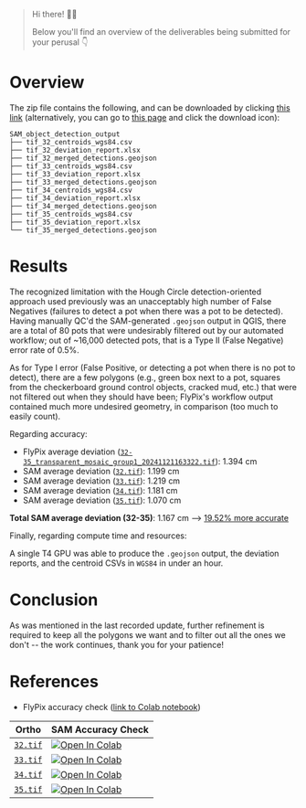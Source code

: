 > Hi there! 👋😃
>
> Below you'll find an overview of the deliverables being submitted for your perusal 👇

# Overview

The zip file contains the following, and can be downloaded by clicking [this link](https://github.com/nickmccarty/SAM_object_detection_output_32-35/raw/refs/heads/main/SAM_object_detection_output.zip?download=) (alternatively, you can go to [this page](https://github.com/nickmccarty/SAM_object_detection_output_32-35/blob/main/SAM_object_detection_output.zip) and click the download icon):

```
SAM_object_detection_output
├── tif_32_centroids_wgs84.csv
├── tif_32_deviation_report.xlsx
├── tif_32_merged_detections.geojson
├── tif_33_centroids_wgs84.csv
├── tif_33_deviation_report.xlsx
├── tif_33_merged_detections.geojson
├── tif_34_centroids_wgs84.csv
├── tif_34_deviation_report.xlsx
├── tif_34_merged_detections.geojson
├── tif_35_centroids_wgs84.csv
├── tif_35_deviation_report.xlsx
└── tif_35_merged_detections.geojson
```

# Results

The recognized limitation with the Hough Circle detection-oriented approach used previously was an unacceptably high number of False Negatives (failures to detect a pot when there was a pot to be detected). Having manually QC'd the SAM-generated `.geojson` output in QGIS, there are a total of 80 pots that were undesirably filtered out by our automated workflow; out of ~16,000 detected pots, that is a Type II (False Negative) error rate of 0.5%.

As for Type I error (False Positive, or detecting a pot when there is no pot to detect), there are a few polygons (e.g., green box next to a pot, squares from the checkerboard ground control objects, cracked mud, etc.) that were not filtered out when they should have been; FlyPix's workflow output contained much more undesired geometry, in comparison (too much to easily count).

Regarding accuracy:

* FlyPix average deviation ([`32-35_transparent_mosaic_group1_20241121163322.tif`](https://drive.google.com/file/d/1yk3OA8OIgmL8BYlZnO5rl0ZJhcQzRslA/view?usp=sharing)): 1.394 cm
* SAM average deviation ([`32.tif`](https://drive.google.com/file/d/17TsZtBEhz9w3ymWQb7dllykLDIaCpYPg/view?usp=sharing)): 1.199 cm
* SAM average deviation ([`33.tif`](https://drive.google.com/file/d/1NR6nKKw-MGjxFQQPExBPtURTspkpY1n5/view?usp=sharing)): 1.219 cm
* SAM average deviation ([`34.tif`](https://drive.google.com/file/d/1bWFN69mWeXfez9DtQqapQ6e2EnriSVFy/view?usp=sharing)): 1.181 cm
* SAM average deviation ([`35.tif`](https://drive.google.com/file/d/1u1AOgR9OYWjCsKGLkbHNAHIx5j3UEsm0/view?usp=sharing)): 1.070 cm 

**Total SAM average deviation (32-35)**: 1.167 cm --> <ins>19.52% more accurate</ins>

Finally, regarding compute time and resources:

A single T4 GPU was able to produce the `.geojson` output, the deviation reports, and the centroid CSVs in `WGS84` in under an hour.

# Conclusion

As was mentioned in the last recorded update, further refinement is required to keep all the polygons we want and to filter out all the ones we don't -- the work continues, thank you for your patience!

# References

* FlyPix accuracy check ([link to Colab notebook](https://colab.research.google.com/drive/1LoZu_Lh9QqJCDyTn9d2XPJ8R6BgBAyBB?usp=sharing#offline=true&sandboxMode=true))

| Ortho               | SAM Accuracy Check                                                                                                                |
|--------------------|------------------------------------------------------------------------------------------------------------------------------------|
| [`32.tif`](https://drive.google.com/file/d/17TsZtBEhz9w3ymWQb7dllykLDIaCpYPg/view?usp=sharing)      | [![Open In Colab](https://colab.research.google.com/assets/colab-badge.svg)](https://colab.research.google.com/drive/1OUnxhLMZPggSDUSCRIOmL9SdxFM-0Tg8?usp=sharing#offline=true&sandboxMode=true) |
| [`33.tif`](https://drive.google.com/file/d/1NR6nKKw-MGjxFQQPExBPtURTspkpY1n5/view?usp=sharing)      | [![Open In Colab](https://colab.research.google.com/assets/colab-badge.svg)](https://colab.research.google.com/drive/1nkpVChniGlSlL22rOsGKso-uk7_-n4JA?usp=sharing#offline=true&sandboxMode=true) |
| [`34.tif`](https://drive.google.com/file/d/1bWFN69mWeXfez9DtQqapQ6e2EnriSVFy/view?usp=sharing)      | [![Open In Colab](https://colab.research.google.com/assets/colab-badge.svg)](https://colab.research.google.com/drive/1bphUISx8zppOaMUqFwryZW9R7uGvoOOg?usp=sharing#offline=true&sandboxMode=true) |
| [`35.tif`](https://drive.google.com/file/d/1u1AOgR9OYWjCsKGLkbHNAHIx5j3UEsm0/view?usp=sharing)      | [![Open In Colab](https://colab.research.google.com/assets/colab-badge.svg)](https://colab.research.google.com/drive/1lOspO6mzrvFjvZK47v-GOiV3znvX0xsy?usp=sharing#offline=true&sandboxMode=true) |
